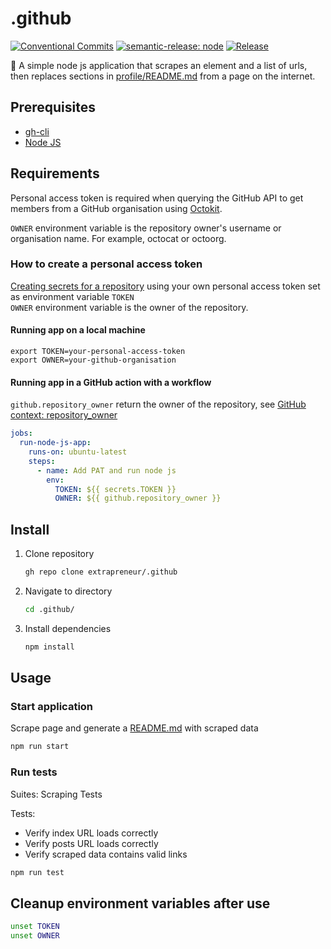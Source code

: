 # .github

[![Conventional Commits](https://img.shields.io/badge/Conventional%20Commits-1.0.0-yellow.svg)](https://conventionalcommits.org)
[![semantic-release: node](https://img.shields.io/badge/semantic--release-node-e10079?logo=semantic-release)](https://github.com/semantic-release/semantic-release)
[![Release](https://github.com/extrapreneur/.github/actions/workflows/release.yml/badge.svg)](https://github.com/extrapreneur/.github/actions/workflows/release.yml)

📖 A simple node js application that scrapes an element and a list of urls, then replaces sections in [profile/README.md](./profile/README.md) from a page on the internet.

## Prerequisites

- [gh-cli](https://github.com/cli/cli?tab=readme-ov-file#installation)
- [Node JS](https://nodejs.org/en/download/package-manager)

## Requirements

Personal access token is required when querying the GitHub API to get members from a GitHub organisation using [Octokit](https://github.com/octokit).

`OWNER` environment variable is the repository owner's username or organisation name. For example, octocat or octoorg.

### How to create a personal access token

[Creating secrets for a repository](https://docs.github.com/en/actions/how-tos/write-workflows/choose-what-workflows-do/use-secrets#creating-secrets-for-a-repository) using your own personal access token set as environment variable `TOKEN`  
`OWNER` environment variable is the owner of the repository.

#### Running app on a local machine

```shell
export TOKEN=your-personal-access-token
export OWNER=your-github-organisation
```

#### Running app in a GitHub action with a workflow

`github.repository_owner` return the owner of the repository, see [GitHub context: repository_owner](https://docs.github.com/en/actions/reference/workflows-and-actions/contexts#github-context)

```yaml
jobs:
  run-node-js-app:
    runs-on: ubuntu-latest
    steps:
      - name: Add PAT and run node js
        env:
          TOKEN: ${{ secrets.TOKEN }}
          OWNER: ${{ github.repository_owner }}
```

## Install

1. Clone repository

   ```bash
   gh repo clone extrapreneur/.github
   ```

1. Navigate to directory

   ```bash
   cd .github/
   ```

1. Install dependencies

   ```bash
   npm install
   ```

## Usage

### Start application

Scrape page and generate a [README.md](profile/README.md) with scraped data

```bash
npm run start
```

### Run tests

Suites: Scraping Tests

Tests:

- Verify index URL loads correctly
- Verify posts URL loads correctly
- Verify scraped data contains valid links

```bash
npm run test
```

## Cleanup environment variables after use

```bash
unset TOKEN
unset OWNER
```

